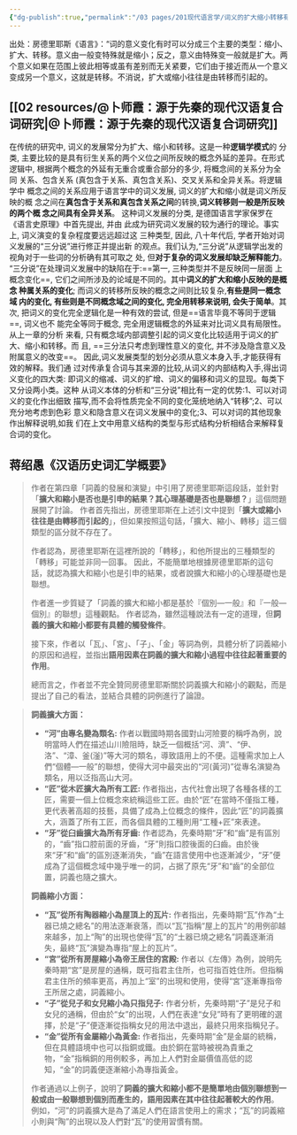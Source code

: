 ```yaml
---
{"dg-publish":true,"permalink":"/03 pages/201现代语言学/词义的扩大缩小转移有什么问题？/","created":"2024-11-22T16:06:00.537+08:00","updated":"2025-03-02T15:02:29.029+08:00"}
---
```


出处：房德里耶斯《语言》：“词的意义变化有时可以分成三个主要的类型：缩小、扩大、转移。意义由一般变特殊就是缩小；反之，意义由特殊变一般就是扩大。两个意义如果在范围上彼此相等或虽有差别而无关紧要，它们由于接近而从一个意义变成另一个意义，这就是转移。不消说，扩大或缩小往往是由转移而引起的。

## [[02 resources/@卜师霞：源于先秦的现代汉语复合词研究\|@卜师霞：源于先秦的现代汉语复合词研究]]
在传统的研究中, 词义的发展常分为扩大、缩小和转移。这是一种**逻辑学模式**的  分类, 主要比较的是具有衍生关系的两个义位之间所反映的概念外延的差异。在形式  逻辑中, 根据两个概念的外延有无重合或重合部分的多少, 将概念间的关系分为全同  关系、包含关系 (真包含于关系、真包含关系)、交叉关系和全异关系。将逻辑学中  概念之间的关系应用于语言学中的词义发展, 词义的扩大和缩小就是词义所反映的概  念之间在**真包含于关系和真包含关系之间**的转换,**词义转移则一般是所反映的两个概  念之间具有全异关系**。
这种词义发展的分类, 是德国语言学家保罗在《语言史原理》中首先提出, 并由  此成为研究词义发展的较为通行的理论。事实上, 词义演变的复杂程度要远远超过这  三种类型, 因此, 八十年代后, 学者开始对词义发展的“三分说”进行修正并提出新  的观点。我们认为,“三分说”从逻辑学出发的视角对于一些词的分析确有其可取之  处, 但**对于复杂的词义发展却缺乏解释能力**。
“三分说”在处理词义发展中的缺陷在于:==第一, 三种类型并不是反映同一层面  上概念变化==, 它们之间所涉及的论域是不同的。其中**词义的扩大和缩小反映的是概念  种属关系的变化**; 而词义的转移所反映的概念之间则比较复杂,**有些是同一概念域 内的变化, 有些则是不同概念域之间的变化, 完全用转移来说明, 会失于简单**。其次,  把词义的变化完全逻辑化是一种有效的尝试, 但是==语言毕竟不等同于逻辑==, 词义也不  能完全等同于概念, 完全用逻辑概念的外延来对比词义具有局限性。从上一章的分析  来看, 只有概念域内部调整引起的词义变化比较适用于词义的扩大、缩小和转移。而  且, ==三分法只考虑到理性意义的变化, 并不涉及隐含意义及附属意义的改变==。
因此,词义发展类型的划分必须从意义本身入手,才能获得有效的解释。我们通  过对传承复合词与其来源的比较,从词义的内部结构入手,得出词义变化的四大类:  即词义的缩减、词义的扩增、词义的偏移和词义的显现。每类下又分设两小类。这种  从词义本体的分析和“三分说”相比有一定的优势:1、可以对词义的变化作出细致  描写,而不会将性质完全不同的变化笼统地纳入“转移”;2、可以充分地考虑到色彩  意义和隐含意义在词义发展中的变化;3、可以对词的其他现象作出解释说明,如我  们在上文中用意义结构的类型与形式结构分析相结合来解释复合词的变化。

## 蒋绍愚《汉语历史词汇学概要》
>  作者在第四章「詞義的發展和演變」中引用了房德里耶斯這段話，並針對「**擴大和縮小是否也是引申的結果？其心理基礎是否也是聯想？**」這個問題展開了討論。 作者首先指出，房德里耶斯在上述引文中提到「**擴大或縮小往往是由轉移而引起的**」，但如果按照這句話，「擴大、縮小、轉移」這三個類型的區分就不存在了。
>  
>  作者認為，房德里耶斯在這裡所說的「轉移」，和他所提出的三種類型的「轉移」可能並非同一回事。 因此，不能簡單地根據房德里耶斯的這句話，就認為擴大和縮小也是引申的結果，或者說擴大和縮小的心理基礎也是聯想。
>  
>  作者進一步質疑了「詞義的擴大和縮小都是基於『個別—一般』和『一般—個別』的聯想」這種觀點。 作者認為，雖然這種說法有一定的道理，但**詞義的擴大和縮小都要有具體的觸發條件**。
>  
>  接下來，作者以「瓦」、「宮」、「子」、「金」等詞為例，具體分析了詞義縮小的原因和過程，並指出**語用因素在詞義的擴大和縮小過程中往往起著重要的作用**。
>  
>  總而言之，作者並不完全贊同房德里耶斯關於詞義擴大和縮小的觀點，而是提出了自己的看法，並結合具體的詞例進行了論證。

> 
> **詞義擴大方面：**
> 
> - **“河”由專名變為類名:** 作者以戰國時期各國對山河險要的稱呼為例，說明當時人們在描述山川險阻時，缺乏一個概括“河、濟”、“伊、洛”、“漳、釜(滏)”等大河的類名，導致語用上的不便。這種需求加上人們“個體—一般”的聯想，使得大河中最突出的“河(黃河)”從專名演變為類名，用以泛指高山大河。
> - **“匠”從木匠擴大為所有工匠:** 作者指出，古代社會出現了各種各樣的工匠，需要一個上位概念來統稱這些工匠。由於“匠”在當時不僅指工種，更代表著高超的技藝，具備了成為上位概念的條件，因此“匠”的詞義擴大，涵蓋了所有工匠，而各個具體的工種則用“工種+匠”來表達。
> - **“牙”從臼齒擴大為所有牙齒:** 作者認為，先秦時期“牙”和“齒”是有區別的，“齒”指口腔前面的牙齒，“牙”則指口腔後面的臼齒。由於後來“牙”和“齒”的區別逐漸消失，“齒”在語言使用中也逐漸減少，“牙”便成為了這個概念域中幾乎唯一的詞，占据了原先“牙”和“齒”的全部位置，詞義也隨之擴大。
> 
> **詞義縮小方面：**
> 
> - **“瓦”從所有陶器縮小為屋頂上的瓦片:** 作者指出，先秦時期“瓦”作為“土器已燒之總名”的用法逐漸衰落，而以“瓦”指稱“屋上的瓦片”的用例卻越來越多，加上“陶”的出現也使得“瓦”的“土器已燒之總名”詞義逐漸消失，最終“瓦”演變為專指“屋上的瓦片”。
> - **“宮”從所有房屋縮小為帝王居住的宮殿:** 作者以《左傳》為例，說明先秦時期“宮”是房屋的通稱，既可指君主住所，也可指百姓住所。但指稱君主住所的頻率更高，再加上“室”的出現和使用，使得“宮”逐漸專指帝王所居之處，詞義縮小。
> - **“子”從兒子和女兒縮小為只指兒子:** 作者分析，先秦時期“子”是兒子和女兒的通稱，但由於“女”的出現，人們在表達“女兒”時有了更明確的選擇，於是“子”便逐漸從指稱女兒的用法中退出，最終只用來指稱兒子。
> - **“金”從所有金屬縮小為黃金:** 作者指出，先秦時期“金”是金屬的統稱，但在具體語境中也可以指銅或鐵。由於銅在當時被視為貴重之物，“金”指稱銅的用例較多，再加上人們對金屬價值高低的認知，“金”的詞義便逐漸縮小為專指黃金。
> 
> 作者通過以上例子，說明了**詞義的擴大和縮小都不是簡單地由個別聯想到一般或由一般聯想到個別而產生的，語用因素在其中往往起著較大的作用**。 例如，“河”的詞義擴大是為了滿足人們在語言使用上的需求；“瓦”的詞義縮小則與“陶”的出現以及人們對“瓦”的使用習慣有關。
> 

